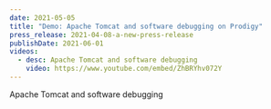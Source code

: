 ```yaml
---
date: 2021-05-05
title: "Demo: Apache Tomcat and software debugging on Prodigy"
press_release: 2021-04-08-a-new-press-release
publishDate: 2021-06-01
videos:
  - desc: Apache Tomcat and software debugging
    video: https://www.youtube.com/embed/ZhBRYhv072Y
---
```


Apache Tomcat and software debugging